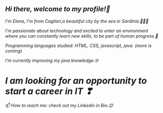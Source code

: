                              
 ## *Hi there, welcome to my profile!👋* 

*I'm Elena, I'm from Cagliari,a beautiful city by the sea in Sardinia.🌊🌊🌊*


*I'm passionate about technology and excited to enter an environment where you can constantly learn new skills, to be part of human progress.🤩*

*Programming languages studied: HTML, CSS, javascript, java. (more is coming)*

*I’m currently improving my java knowledge.🤓*

# *I am looking for an opportunity to start a career in IT ❣*

*📫 How to reach me: check out my Linkedin in Bio.😊*

<!--
**HeelenaIT/HeelenaIT** is a ✨ _special_ ✨ repository because its `README.md` (this file) appears on your GitHub profile.

-->
